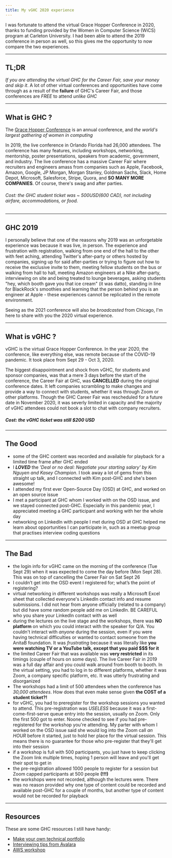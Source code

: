 ```yaml
---
title: My vGHC 2020 experience
---
```


I was fortunate to attend the virtual Grace Hopper Conference in 2020, thanks to funding provided by the Women in Computer Science (WiCS) program at Carleton University. I had been able to attend the 2019 conference in person as well, so this gives me the opportunity to now compare the two experiences. 

---
TL;DR
---
*If you are attending the virtual GHC for the Career Fair, save your money and skip it*. A lot of other virtual conferences and opportunities have come through as a result of the **failure** of GHC's Career Fair, and those conferences are _FREE_ to attend _unlike GHC_

---
What is GHC ?
---
The [Grace Hopper Conference](https://ghc.anitab.org/) is an annual conference, and _the world's largest gathering of women in computing_

In 2019, the live conference in Orlando Florida had 26,000 attendees. The conference has many features, including workshops, networking, mentorship, poster presentations, speakers from academic, government, and industry. The live conference has a massive Career Fair where recruiters and engineers amass from companies such as Apple, Facebook, Amazon, Google, JP Morgan, Morgan Stanley, Goldman Sachs, Slack, Home Depot, Microsoft, Salesforce, Stripe, Quora, and **SO MANY MORE COMPANIES**. Of course, there's swag and after parties. 

###### Cost: the GHC student _ticket_ was ~ $500 USD($600 CAD), not including airfare, accommodations, or food. 

---
GHC 2019 
---
I personally believe that one of the reasons why 2019 was an unforgetable experience was because it was live, in person. The experience and frustration with registration, walking from one end of the hall to the other with feet aching, attending Twitter's after-party or others hosted by companies, signing up for said after-parties or trying to figure out how to receive the exclusive invite to them, meeting fellow students on the bus or walking from hall to hall, meeting Amazon engineers at a Nike after-party, interviewing on site and being treated to lounge beverages, asking students "hey, which booth gave you that ice cream" (it was datto), standing in line for BlackRock's smoothies and learning that the person behind you is an engineer at Apple - these experiences cannot be replicated in the remote environment. 

Seeing as the 2021 conference will also be _broadcasted_ from Chicago, I'm here to share with you the 2020 virtual experience. 

---
What is vGHC ? 
---
vGHC is the virtual Grace Hopper Conference. In the year 2020, the conference, like everything else, was remote because of the COVID-19 pandemic. It took place from Sept 29 - Oct 3, 2020. 

The biggest disappointment and shock from vGHC, for students and sponsor companies, was that a mere 3 days before the start of the conference, the Career Fair at GHC, was **CANCELLED** during the original conference dates. It left companies scrambling to make changes and provide a way to connect with students, whether it was through Zoom or other platforms. Though the GHC Career Fair was rescheduled for a future date in November 2020, it was severly limited in capacity and the majority of vGHC attendees could not book a slot to chat with company recruiters. 

##### Cost: the vGHC ticket was still $200 USD

---
The Good
---
- some of the GHC content was recorded and available for playback for a limited time frame after GHC ended
- I _**LOVED**_ the _'Deal or no deal: Negotiate your starting salary' by Kim Nguyen and Kasey Champion_. I took away a lot of gems from this straight up talk, and I connected with Kim post-GHC and she's been awesome!
- I attended my first ever Open-Source Day (OSD) at GHC, and worked on an open source issue
- I met a participant at GHC whom I worked with on the OSD issue, and we stayed connected post-GHC. Especially in this pandemic year, I appreciated meeting a GHC participant and working with her the whole day
- networking on LinkedIn with people I met during OSD at GHC helped me learn about opportunities I can participate in, such as a meetup group that practises interview coding questions

---
The Bad
---
- the login info for vGHC came on the morning of the conference (Tue Sept 29) when it was expected to come the day before (Mon Sept 28). This was on top of cancelling the Career Fair on Sat Sept 26
- I couldn’t get into the OSD event I registered for; what’s the point of registering?
- virtual networking in different workshops was really a Microsoft Excel sheet that collected everyone's LinkedIn contact info and resume submissions. I did not hear from anyone officially (related to a company) but did have some random people add me on LinkedIn. BE CAREFUL who you share your LinkedIn contact with as well
- during the lectures on the live stage and the workshops, there was **NO platform** on which you could interact with the speaker for Q/A. You couldn't interact with *anyone* during the session, even if you were having technical difficulties or wanted to contact someone from the AnitaB foundation. It was *frustrating* because it was literally like **you were watching TV or a YouTube talk, except that you paid $$$ for it** 
- the limited Career Fair that was available was **very restricted** in its timings (couple of hours on some days). The live Career Fair in 2019 was a full day affair and you could walk around from booth to booth. In the virtual setting, you had to log in to different platforms, whether it was Zoom, a company specific platform, etc. It was utterly frustrating and disorganized
- The workshops had a limit of 500 attendees when the conference has _30,000 attendees_. How does that even make sense given **the COST of a student ticket?!**
- for vGHC, you had to preregister for the workshop sessions you wanted to attend. This pre-registration was *USELESS* because it was a first-come-first-serve queue entry into the session, usually on Zoom. Only the first 500 got to enter. Noone checked to see if you had pre-registered for the workshop you're attending. My parter with whom I worked on the OSD issue said she would log into the Zoom call _an HOUR_ before it started, just to hold her place for the virtual session. This means there is no guarantee for those who pre-register that they'll get into their session
- if a workshop is full with 500 participants, you just have to keep clicking the Zoom link multiple times, hoping 1 person will leave and you'll get their spot to get in
- the pre-registration allowed 1000 people to register for a session but Zoom capped participants at 500 people **(!!!)**
- the workshops were not recorded, although the lectures were. There was no reason provided why one type of content could be recorded and available post-GHC for a couple of months, but another type of content would not be recorded for playback

---
Resources 
---

These are some GHC resources I still have handy:
- [Make your own technical portfolio](https://github.com/joatmon08/tech-portfolio)
- [Interviewing tips from Avalara](bit.ly/technical-whiteboard)
- [AWS workshop](https://github.com/uttarashekar/ghc_2020_aws_workshop)
